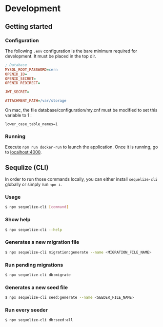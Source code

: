 # Development

## Getting started
### Configuration
The following `.env` configuration is the bare minimum required for development. It must be placed in the top dir. 
```ini
; Database
MYSQL_ROOT_PASSWORD=cern
OPENID_ID=
OPENID_SECRET=
OPENID_REDIRECT=

JWT_SECRET=

ATTACHMENT_PATH=/var/storage
```

On mac, the file database/configuration/my.cnf must be modified to set this variable to 1 : 
```
lower_case_table_names=1
```

### Running

Execute `npm run docker-run` to launch the application. Once it is running, go to [localhost:4000](localhost:4000).

## Sequlize (CLI)

In order to run those commands locally, you can either install `sequelize-cli` globally or simply run `npm i`.

### Usage
```sh
$ npx sequelize-cli [command]
```

### Show help
```sh
$ npx sequelize-cli --help
```

### Generates a new migration file
```sh
$ npx sequelize-cli migration:generate --name <MIGRATION_FILE_NAME>
```

### Run pending migrations
```sh
$ npx sequelize-cli db:migrate
```

### Generates a new seed file
```sh
$ npx sequelize-cli seed:generate --name <SEEDER_FILE_NAME>
```

### Run every seeder
```sh
$ npx sequelize-cli db:seed:all
```
